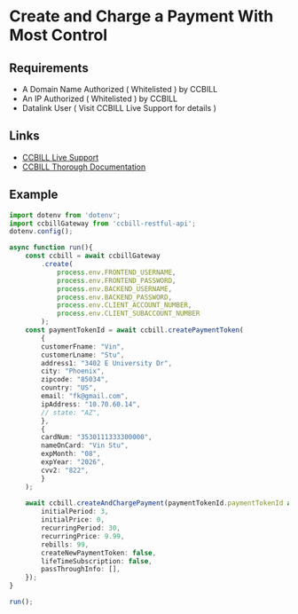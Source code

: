 # Create and Charge a Payment With Most Control

## Requirements
- A Domain Name Authorized ( Whitelisted ) by CCBILL
- An IP Authorized ( Whitelisted ) by CCBILL 
- Datalink User ( Visit CCBILL Live Support for details )

## Links
- [CCBILL Live Support](https://admin.ccbill.com/adminPortalLiveChat.html)
- [CCBILL Thorough Documentation](https://github.com/CCBill/restful-api-guide?tab=readme-ov-file#request-parameters)

## Example
```ts
import dotenv from 'dotenv';
import ccbillGateway from 'ccbill-restful-api';
dotenv.config();

async function run(){
	const ccbill = await ccbillGateway
		.create(
			process.env.FRONTEND_USERNAME, 
			process.env.FRONTEND_PASSWORD, 
			process.env.BACKEND_USERNAME, 
			process.env.BACKEND_PASSWORD, 
			process.env.CLIENT_ACCOUNT_NUMBER, 
			process.env.CLIENT_SUBACCOUNT_NUMBER
		);
	const paymentTokenId = await ccbill.createPaymentToken(
		{
		customerFname: "Vin",
		customerLname: "Stu",
		address1: "3402 E University Dr",
		city: "Phoenix",
		zipcode: "85034",
		country: "US",
		email: "fk@gmail.com",
		ipAddress: "10.70.60.14",
		// state: "AZ",
		},
		{
		cardNum: "3530111333300000",
		nameOnCard: "Vin Stu",
		expMonth: "08",
		expYear: "2026",
		cvv2: "822",
		}
	);
	
	await ccbill.createAndChargePayment(paymentTokenId.paymentTokenId as string, {
		initialPeriod: 3,
		initialPrice: 0,
		recurringPeriod: 30,
		recurringPrice: 9.99,
		rebills: 99,
		createNewPaymentToken: false,
		lifeTimeSubscription: false,
		passThroughInfo: [],
	});
}

run();
```